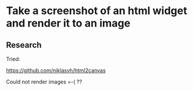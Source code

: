 # Take a screenshot of an html widget and render it to an image


## Research
Tried:

https://github.com/niklasvh/html2canvas

Could not render images =-( ??
